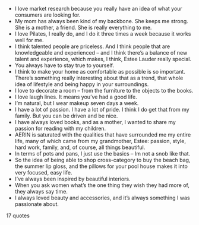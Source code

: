  - I love market research because you really have an idea of what your consumers are looking for.
 - My mom has always been kind of my backbone. She keeps me strong. She is a mother, a friend. She is really everything to me.
 - I love Pilates, I really do, and I do it three times a week because it works well for me.
 - I think talented people are priceless. And I think people that are knowledgeable and experienced – and I think there’s a balance of new talent and experience, which makes, I think, Estee Lauder really special.
 - You always have to stay true to yourself.
 - I think to make your home as comfortable as possible is so important. There’s something really interesting about that as a trend, that whole idea of lifestyle and being happy in your surroundings.
 - I love to decorate a room – from the furniture to the objects to the books.
 - I love laugh lines. It means you’ve had a good life.
 - I’m natural, but I wear makeup seven days a week.
 - I have a lot of passion. I have a lot of pride. I think I do get that from my family. But you can be driven and be nice.
 - I have always loved books, and as a mother, I wanted to share my passion for reading with my children.
 - AERIN is saturated with the qualities that have surrounded me my entire life, many of which came from my grandmother, Estee: passion, style, hard work, family, and, of course, all things beautiful.
 - In terms of pots and pans, I just use the basics – Im not a snob like that.
 - So the idea of being able to shop cross-category to buy the beach bag, the summer lip gloss, and the pillows for your pool house makes it into very focused, easy life.
 - I’ve always been inspired by beautiful interiors.
 - When you ask women what’s the one thing they wish they had more of, they always say time.
 - I always loved beauty and accessories, and it’s always something I was passionate about.

17 quotes